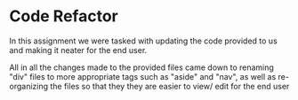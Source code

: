 # Code Refactor
In this assignment we were tasked with updating the code provided to us and making it neater for the end user.

All in all the changes made to the provided files came down to renaming "div" files to more appropriate tags such as "aside" and "nav", as well as re-organizing the files so that they they are easier to view/ edit for the end user 
